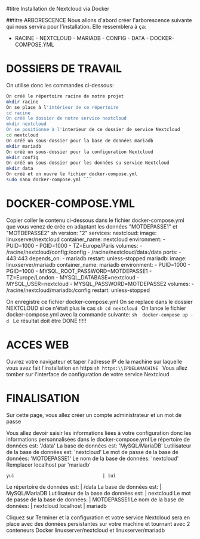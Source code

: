 #titre Installation de Nextcloud via Docker

##titre ARBORESCENCE
Nous allons d'abord créer l'arborescence suivante qui nous servira pour 
l'installation. 
Elle ressemblera à ça: 
- RACINE
       - NEXTCLOUD 
                - MARIADB 
                - CONFIG 
                - DATA 
                - DOCKER-COMPOSE.YML

# DOSSIERS DE TRAVAIL
On utilise donc les commandes ci-dessous:
```sh
On créé le répertoire racine de notre projet
mkdir racine
On se place à l'intérieur de ce répertoire
cd racine
On créé le dossier de notre service nextcloud
mkdir nextcloud
On se positionne à l'interieur de ce dossier de service Nextcloud
cd nextcloud
On créé un sous-dossier pour la base de données mariadb
mkdir mariadb
On créé un sous-dossier pour la configuration Nextcloud
mkdir config
On créé un sous-dossier pour les données su service Nextcloud
mkdir data
On créé et on ouvre le fichier docker-compose.yml
sudo nano docker-compose.yml ```
```

# DOCKER-COMPOSE.YML
Copier coller le contenu ci-dessous dans le fichier docker-compose.yml 
que vous venez de crée en adaptant les données "MOTDEPASSE1" et 
"MOTDEPASSE2" 
sh
version: "2" services:
  nextcloud: image: linuxserver/nextcloud container_name: nextcloud 
    environment:
      - PUID=1000 - PGID=1000 - TZ=Europe/Paris volumes: - 
      /racine/nextcloud/config:/config - /racine/nextcloud/data:/data
    ports: - 443:443 depends_on: - mariadb restart: unless-stopped 
  mariadb:
    image: linuxserver/mariadb container_name: mariadb environment: - 
      PUID=1000 - PGID=1000 - MYSQL_ROOT_PASSWORD=MOTDEPASSE1 - 
      TZ=Europe/London - MYSQL_DATABASE=nextcloud - MYSQL_USER=nextcloud 
      - MYSQL_PASSWORD=MOTDEPASSE2
    volumes: - /racine/nextcloud/mariadb:/config restart: unless-stopped 
    
    
On enregistre ce fichier docker-compose.yml On se replace dans le 
dossier NEXTCLOUD si ce n'était plus le cas ```sh cd nextcloud ``` On 
lance le fichier docker-compose.yml avec la commande suivante: ```sh 
docker-compose up -d ``` Le résultat doit être DONE !!!!!


# ACCES WEB
Ouvrez votre navigateur et taper l'adresse IP de la machine sur laquelle 
vous avez fait l'installation en https ```sh https:\\IPDELAMACHINE ``` 
Vous allez tomber sur l'interface de configuration de votre service 
Nextcloud


# FINALISATION
Sur cette page, vous allez créer un compte administrateur et un mot de 
passe

Vous allez devoir saisir les informations liées à votre configuration 
donc les informations personnalisées dans le docker-compose.yml 
Le répertoire de données est: '/data' 
La base de données est: 'MySQL/MariaDB' 
Lutilisateur de la base de données est: 'nextcloud' 
Le mot de passe de la base de données: 'MOTDEPASSE1' 
Le nom de la base de données: 'nextcloud' 
Remplacer localhost par 'mariadb' 

    yui                                 | iui
Le répertoire de données est:           | /data
La base de données est:                 | MySQL/MariaDB
Lutilisateur de la base de données est: | nextcloud
Le mot de passe de la base de données:  | MOTDEPASSE1
Le nom de la base de données:           | nextcloud
localhost                               | mariadb

Cliquez sur Terminer et la configuration et votre service Nextcloud sera en place 
avec des données persistantes sur votre machine et tournant avec 2 
conteneurs Docker linuxserver/nextcloud et linuxserver/mariadb
